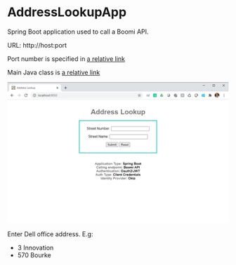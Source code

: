 # AddressLookupApp

Spring Boot application used to call a Boomi API.

URL: http://host:port

Port number is specified in [a relative link](../AddressLookupApp/src/main/resources/application.yml)

Main Java class is [a relative link](../AddressLookupApp/src/main/java/com/boomi/demo/addresslookup/AddressLookupController.java)

![Alt text](/docs/AddressLookupApp_1.png?raw=true "Interface")

Enter Dell office address. E.g:

- 3 Innovation
- 570 Bourke